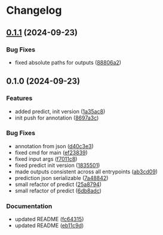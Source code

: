 # Changelog

## [0.1.1](https://github.com/cuspuk/genovisio_isv/compare/v0.1.0...v0.1.1) (2024-09-23)


### Bug Fixes

* fixed absolute paths for outputs ([88806a2](https://github.com/cuspuk/genovisio_isv/commit/88806a2f98ab78cf102449db8d30aa6a2643d495))

## 0.1.0 (2024-09-23)


### Features

* added predict, init version ([1a35ac8](https://github.com/cuspuk/genovisio_isv/commit/1a35ac89794548d5a6c91db22a06eabbd97abe78))
* init push for annotation ([8697a3c](https://github.com/cuspuk/genovisio_isv/commit/8697a3cfecf63d7c3cbd6ce075a4e8c4f3096978))


### Bug Fixes

* annotation from json ([d40c3e3](https://github.com/cuspuk/genovisio_isv/commit/d40c3e3556ddf12225bac50546d4859640cc9fe2))
* fixed cmd for main ([ef23839](https://github.com/cuspuk/genovisio_isv/commit/ef2383953f209d499bf62a4328e99c5d556c07bc))
* fixed input args ([f7011c8](https://github.com/cuspuk/genovisio_isv/commit/f7011c85b76f86aea2709726f3f872b343bbe698))
* fixed predict init version ([1835501](https://github.com/cuspuk/genovisio_isv/commit/1835501a3f77284d6071897703a930a9949287cb))
* made outputs consistent across all entrypoints ([ab3cd09](https://github.com/cuspuk/genovisio_isv/commit/ab3cd0985ed2f30d3b6c8c8bd9ac1ff7a4912ac0))
* prediction json serializable ([7a48842](https://github.com/cuspuk/genovisio_isv/commit/7a488425972bc32cc42e04459ebbc5ae417fb268))
* small refactor  of predict ([25a8794](https://github.com/cuspuk/genovisio_isv/commit/25a8794223c902f2400735da2ca08c2bc0cba6a3))
* small refactor  of predict ([6db8adc](https://github.com/cuspuk/genovisio_isv/commit/6db8adc7b57bd8648aa105e66704d21abb0e643f))


### Documentation

* updated README ([fc64315](https://github.com/cuspuk/genovisio_isv/commit/fc64315db3931fd1cb80bbb9774536bd4581fd7b))
* updated README ([eb11c9d](https://github.com/cuspuk/genovisio_isv/commit/eb11c9d5aa2ed1280a2d1dfbd93483d3ce3f0171))
